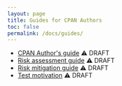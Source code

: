 ```yaml
---
layout: page
title: Guides for CPAN Authors
toc: false
permalink: /docs/guides/
---
```


* [CPAN Author's guide](cpan-author-guide.md) ⚠️  DRAFT
* [Risk assessment guide](risk-assessment-guide.md) ⚠️  DRAFT
* [Risk mitigation guide](risk-mitigation-guide.md) ⚠️  DRAFT
* [Test motivation](test-motivation.md) ⚠️  DRAFT

